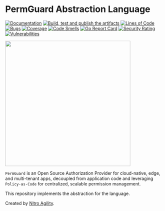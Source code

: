 # PermGuard Abstraction Language

[![Documentation](https://img.shields.io/website?label=Docs&url=https%3A%2F%2Fwww.permguard.com%2F)](https://www.permguard.com/)
[![Build, test and publish the artifacts](https://github.com/permguard/permguard-abs-language/actions/workflows/permguard-abs-language-ci.yml/badge.svg)](https://github.com/permguard/permguard-abs-language/actions/workflows/permguard-abs-language-ci.yml)
[![Lines of Code](https://sonarcloud.io/api/project_badges/measure?project=permguard_permguard-abs-language&metric=ncloc)](https://sonarcloud.io/summary/new_code?id=permguard_permguard-abs-language)
[![Bugs](https://sonarcloud.io/api/project_badges/measure?project=permguard_permguard-abs-language&metric=bugs)](https://sonarcloud.io/summary/new_code?id=permguard_permguard-abs-language)
[![Coverage](https://sonarcloud.io/api/project_badges/measure?project=permguard_permguard-abs-language&metric=coverage)](https://sonarcloud.io/summary/new_code?id=permguard_permguard-abs-language)
[![Code Smells](https://sonarcloud.io/api/project_badges/measure?project=permguard_permguard-abs-language&metric=code_smells)](https://sonarcloud.io/summary/new_code?id=permguard_permguard-abs-language)
[![Go Report Card](https://goreportcard.com/badge/github.com/permguard/permguard-abs-language)](https://goreportcard.com/report/github.com/permguard/permguard-abs-language)
[![Security Rating](https://sonarcloud.io/api/project_badges/measure?project=permguard_permguard-abs-language&metric=security_rating)](https://sonarcloud.io/summary/new_code?id=permguard_permguard-abs-language)
[![Vulnerabilities](https://sonarcloud.io/api/project_badges/measure?project=permguard_permguard-abs-language&metric=vulnerabilities)](https://sonarcloud.io/summary/new_code?id=permguard_permguard-abs-language)

<p align="left">
  <img src="https://raw.githubusercontent.com/permguard/permguard-assets/main/pink-txt//1line.svg" class="center" width="400px" height="auto"/>
</p>

`PermGuard` is an Open Source Authorization Provider for cloud-native, edge, and multi-tenant apps, decoupled from application code and leveraging `Policy-as-Code` for centralized, scalable permission management.

This repository implements the abstraction for the language.

Created by [Nitro Agility](https://www.nitroagility.com/).
